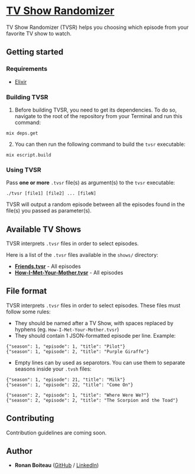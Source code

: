 # [TV Show Randomizer]

TV Show Randomizer (TVSR) helps you choosing which episode from your favorite TV show to watch.

## Getting started

### Requirements

 - [Elixir]

### Building TVSR

 1. Before building TVSR, you need to get its dependencies. To do so, navigate to the root of the repository from your Terminal and run this command:

```
mix deps.get
```

 2. You can then run the following command to build the `tvsr` executable:

```
mix escript.build
```

### Using TVSR

Pass **one or more** `.tvsr` file(s) as argument(s) to the `tvsr` executable:
```
./tvsr [file1] [file2] ... [fileN]
```

TVSR will output a random episode between all the episodes found in the file(s) you passed as parameter(s).

## Available TV Shows

TVSR interprets `.tvsr` files in order to select episodes.

Here is a list of the `.tvsr` files available in the `shows/` directory:

 - **[Friends.tvsr]** - All episodes
 - **[How-I-Met-Your-Mother.tvsr]** - All episodes

## File format

TVSR interprets `.tvsr` files in order to select episodes. These files must follow some rules:

 - They should be named after a TV Show, with spaces replaced by hyphens (eg. `How-I-Met-Your-Mother.tvsr`)
 - They should contain 1 JSON-formatted episode per line. Example:

```
{"season": 1, "episode": 1, "title": "Pilot"}
{"season": 1, "episode": 2, "title": "Purple Giraffe"}
```

 - Empty lines can by used as separotors. You can use them to separate seasons inside your `.tvsh` files:

```
{"season": 1, "episode": 21, "title": "Milk"}
{"season": 1, "episode": 22, "title": "Come On"}

{"season": 2, "episode": 1, "title": "Where Were We?"}
{"season": 2, "episode": 2, "title": "The Scorpion and the Toad"}
```

## Contributing

Contribution guidelines are coming soon.

## Author

 - **Ronan Boiteau** ([GitHub](https://github.com/ronanboiteau) / [LinkedIn](https://www.linkedin.com/in/ronanboiteau/))

<!-- Links -->
[Elixir]: https://elixir-lang.org/install.html
[TV Show Randomizer]: https://github.com/ronanboiteau/TV-Show-Randomizer
[Friends.tvsr]: /shows/How-I-Met-Your-Mother.tvsr
[How-I-Met-Your-Mother.tvsr]: /shows/Friends.tvsr
